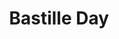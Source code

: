 ---
abv: 4.8%
alt:
availability: Keg
bitterness: 
description: Collaboration with Birdsong Brewing Co. This beer is a summer crusher that is lightly tart and quite drinkable.
gravity: 
hops: 
ibu: N/A
img: beer.jpg
layout: beer
malt: 
modal-id: bastille-day
title: Bastille Day
on-tap: yup
sourness: 
style: Tart Saison
---